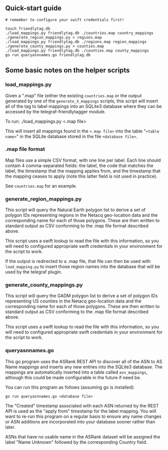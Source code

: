 ## Quick-start guide

    # remember to configure your swift credentials first!

    touch friendlytag.db
    ./load_mappings.py friendlytag.db ./countries.map country_mappings
    ./generate_region_mappings.py > regions.map
    ./load_mappings.py friendlytag.db ./regions.map region_mappings
    ./generate_county_mappings.py > counties.map
    ./load_mappings.py friendlytag.db ./counties.map county_mappings
    go run queryasnnames.go friendlytag.db


## Some basic notes on the helper scripts

### load_mappings.py

Given a ".map" file (either the existing `countries.map` or the output
generated by one of the `generate_X_mappings` scripts, this script
will insert all of the tag to label mappings into an SQLite3 database
where they can be accessed by the telegraf-friendlytagger module.

To run:
    ./load_mappings.py <database file> <.map file> <table name>

This will insert all mappings found in the `<.map file>` into the
table "`<table name>`" in the SQLite database stored in the file
`<database file>`.


### .map file format
Map files use a simple CSV format, with one line per label. Each line should
contain 4 comma-separated fields: the label, the code that matches the label,
the timestamp that the mapping applies from, and the timestamp that the
mapping ceases to apply (note this latter field is not used in practice).

See `countries.map` for an example.

### generate_region_mappings.py

This script will query the Natural Earth polygon list to derive a set of
polygon IDs representing regions in the Netacq geo-location data and the
corresponding name for each of those polygons. These are then written
to standard output as CSV conforming to the .map file format described
above.

This script uses a swift lookup to read the file with this information, so
you will need to configured appropriate swift credentials in your
environment for the script to work.

If the output is redirected to a .map file, that file can then be used with
`load_mapping.py` to insert those region names into the database that will be
used by the telegraf plugin.

### generate_county_mappings.py

This script will query the GADM polygon list to derive a set of
polygon IDs representing US counties in the Netacq geo-location data and the
corresponding name for each of those polygons. These are then written
to standard output as CSV conforming to the .map file format described
above.

This script uses a swift lookup to read the file with this information, so
you will need to configured appropriate swift credentials in your
environment for the script to work.

### queryasnnames.go

This go program uses the ASRank REST API to discover all of the ASN to
AS Name mappings and inserts any new entries into the SQLite3 database.
The mappings are automatically inserted into a table called `asn_mappings`,
although this could be made configurable in the future if need be.

You can run this program as follows (assuming go is installed):

    go run queryasnnames.go <database file>

The "Created" timestamp associated with each ASN returned by the REST API
is used as the "apply from" timestamp for the label mapping. You will
want to re-run this program on a regular basis to ensure any name changes
or ASN additions are incorporated into your database sooner rather than later.

ASNs that have no usable name in the ASRank dataset will be assigned the label
"Name Unknown" followed by the corresponding Country field.
